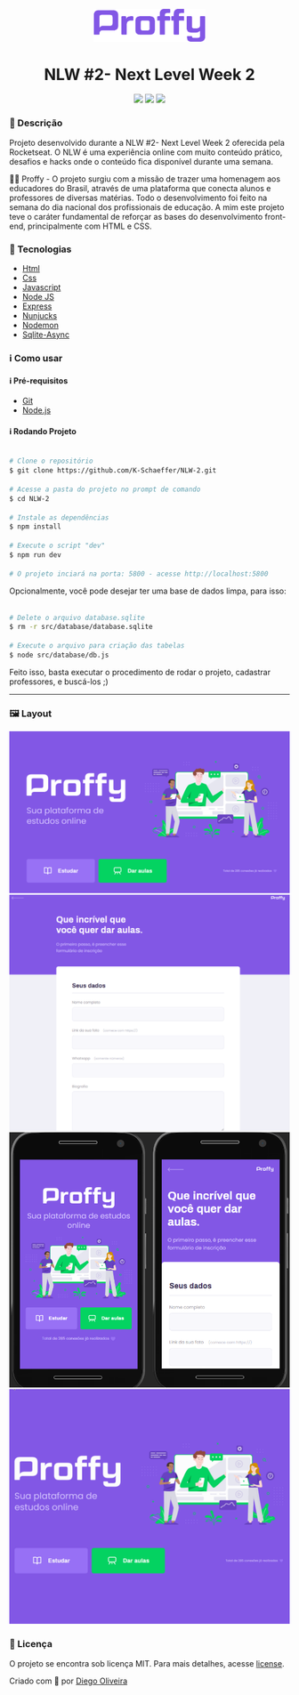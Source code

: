 <p align='center'><img width='200' src="./.github/logo.png"></p>
<h1 align='center'>NLW #2- Next Level Week 2</h1>
<p align='center'>
<img src="https://img.shields.io/github/repo-size/Diegooliveyra/NextLevelWeek-2">
<img src="https://img.shields.io/github/last-commit/Diegooliveyra/NextLevelWeek-2">
<img src="https://img.shields.io/github/license/Diegooliveyra/NextLevelWeek-2">
</p>

<h3>🔖 Descrição</h3>
<p>Projeto desenvolvido durante a NLW #2- Next Level Week 2 oferecida pela Rocketseat. O NLW é uma experiência online com muito conteúdo prático, desafios e hacks onde o conteúdo fica disponível durante uma semana.<p>

<p>👨‍🏫 Proffy - O projeto surgiu com a missão de trazer uma homenagem aos educadores do Brasil, através de uma plataforma que conecta alunos e professores de diversas matérias. Todo o desenvolvimento foi feito na semana do dia nacional dos profissionais de educação.
A mim este projeto teve o caráter fundamental de reforçar as bases do desenvolvimento front-end, principalmente com HTML e CSS.<p>


<h3>🚀 Tecnologias</h3>
<ul>
    <li><a href="" target="_blank">Html</a></li>
    <li><a href="" target="_blank">Css</a></li>
    <li><a href="" target="_blank">Javascript</a></li>
    <li><a href="" target="_blank">Node JS</a></li>
    <li><a href="" target="_blank">Express</a></li>
    <li><a href="" target="_blank">Nunjucks</a></li>
    <li><a href="" target="_blank">Nodemon</a></li>
    <li><a href="" target="_blank">Sqlite-Async</a></li>
</ul>

<h3>ℹ️ Como usar</h3>

<h4>ℹ️ Pré-requisitos</h4>

<ul>
    <li><a href="" target="_blank">Git</a></li>
    <li><a href="" target="_blank">Node.js</a></li>
</ul>

<h4>ℹ️ Rodando Projeto</h4>

```bash

# Clone o repositório
$ git clone https://github.com/K-Schaeffer/NLW-2.git

# Acesse a pasta do projeto no prompt de comando
$ cd NLW-2

# Instale as dependências
$ npm install

# Execute o script "dev"
$ npm run dev

# O projeto inciará na porta: 5800 - acesse http://localhost:5800 

```

Opcionalmente, você pode desejar ter uma base de dados limpa, para isso:

```bash

# Delete o arquivo database.sqlite
$ rm -r src/database/database.sqlite

# Execute o arquivo para criação das tabelas
$ node src/database/db.js

```

Feito isso, basta executar o procedimento de rodar o projeto, cadastrar professores, e buscá-los ;)

---

<h3>🖼 Layout</h3>
<img src="./.github/web-home.png">
<img src="./.github/web-give-classes.png">
<img src="./.github/mobile-preview.png">
<img src="./.github/Preview-Functionality.gif">

<h3>📝 Licença</h3>
<p>O projeto se encontra sob licença MIT. Para mais detalhes, acesse <a href='LICENSE'>license<a>.</p>
<p>Criado com 💙 por <a href='https://github.com/Diegooliveyra/' target='blank'>Diego Oliveira</a></p>
